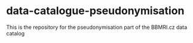 # data-catalogue-pseudonymisation
This is the repository for the pseudonymisation part of the BBMRI.cz data catalog
